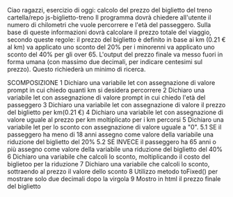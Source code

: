 Ciao ragazzi,
esercizio di oggi: calcolo del prezzo del biglietto del treno
cartella/repo js-biglietto-treno
Il programma dovrà chiedere all'utente il numero di chilometri che vuole percorrere e l'età del passeggero.
Sulla base di queste informazioni dovrà calcolare il prezzo totale del viaggio, secondo queste regole:
il prezzo del biglietto è definito in base ai km (0.21 € al km)
va applicato uno sconto del 20% per i minorenni
va applicato uno sconto del 40% per gli over 65.
L'output del prezzo finale va messo fuori in forma umana (con massimo due decimali, per indicare centesimi sul prezzo). Questo richiederà un minimo di ricerca.

SCOMPOSIZIONE
1 Dichiaro una variabile let con assegnazione di valore prompt in cui chiedo quanti km si desidera percorrere
2 Dichiaro una variabile let con assegnazione di valore prompt in cui chiedo l'età del passeggero
3 Dichiaro una variabile let con assegnazione di valore il prezzo del biglietto per km(0.21 €)
4 Dichiaro una variabile let con assegnazione di valore uguale al prezzo per km moltiplicato per i km percorsi
5 Dichiaro una variabile let per lo sconto con assegnazione di valore uguale a "0".
5.1 SE il passeggero ha meno di 18 anni assegno come valore della variabile una riduzione del biglietto del 20%
5.2 SE INVECE il passeggero ha 65 anni o più assegno come valore della variabile una riduzione del biglietto del 40%
6 Dichiaro una variabile che calcoli lo sconto, moltiplicando il costo del biglietoo per la riduzione
7 Dichiaro una variabile che calcoli lo sconto, sottraendo al prezzo il valore dello sconto
8 Utilizzo metodo toFixed() per mostrare solo due decimali dopo la virgola 
9 Mostro in html il prezzo finale del biglietto
